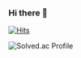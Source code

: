 ### Hi there 👋


[![Hits](https://hits.seeyoufarm.com/api/count/incr/badge.svg?url=https%3A%2F%2Fgithub.com%2Fdongdong-119&count_bg=%2307B6AE&title_bg=%23050D7E&icon=&icon_color=%23E7E7E7&title=hits&edge_flat=false)](https://hits.seeyoufarm.com)

![Solved.ac Profile](http://mazassumnida.wtf/api/v2/generate_badge?boj=dongdong119)

